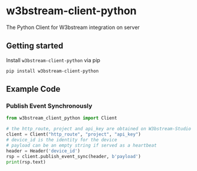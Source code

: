 # w3bstream-client-python

The Python Client for W3bstream integration on server

## Getting started

Install `w3bstream-client-python` via pip
``` shell
pip install w3bstream-client-python
```


## Example Code

### Publish Event Synchronously

``` py
from w3bstream_client_python import Client

# the http_route, project and api_key are obtained on W3bstream-Studio
client = Client("http_route", "project", "api_key")
# device_id is the identity for the device
# payload can be an empty string if served as a heartbeat
header = Header('device_id')
rsp = client.publish_event_sync(header, b'payload')
print(rsp.text)
```
